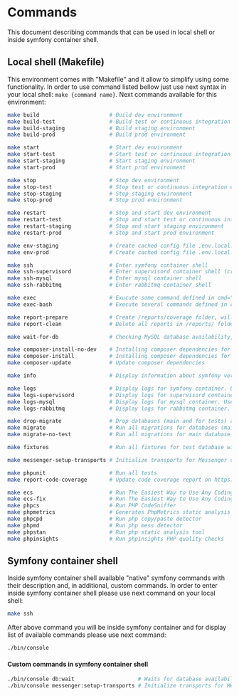 # Commands
This document describing commands that can be used in local shell or inside symfony container shell.

## Local shell (Makefile)
This environment comes with "Makefile" and it allow to simplify using some functionality.
In order to use command listed bellow just use next syntax in your local shell: `make {command name}`.
Next commands available for this environment:
```bash
make build                      # Build dev environment
make build-test                 # Build test or continuous integration environment
make build-staging              # Build staging environment
make build-prod                 # Build prod environment

make start                      # Start dev environment
make start-test                 # Start test or continuous integration environment
make start-staging              # Start staging environment
make start-prod                 # Start prod environment

make stop                       # Stop dev environment
make stop-test                  # Stop test or continuous integration environment
make stop-staging               # Stop staging environment
make stop-prod                  # Stop prod environment

make restart                    # Stop and start dev environment
make restart-test               # Stop and start test or continuous integration environment
make restart-staging            # Stop and start staging environment
make restart-prod               # Stop and start prod environment

make env-staging                # Create cached config file .env.local.php (usually for staging environment)
make env-prod                   # Create cached config file .env.local.php (usually for prod environment)

make ssh                        # Enter symfony container shell
make ssh-supervisord            # Enter supervisord container shell (cron jobs running there, etc...)
make ssh-mysql                  # Enter mysql container shell
make ssh-rabbitmq               # Enter rabbitmq container shell

make exec                       # Exucute some command defined in cmd="..." variable inside symfony container shell
make exec-bash                  # Execute several commands defined in cmd="..." variable inside symfony container shell

make report-prepare             # Create /reports/coverage folder, will be used for report after running tests
make report-clean               # Delete all reports in /reports/ folder

make wait-for-db                # Checking MySQL database availability, currently using for CircleCI (see /.circleci folder)

make composer-install-no-dev    # Installing composer dependencies for prod environment (without dev tools)
make composer-install           # Installing composer dependencies for dev environment
make composer-update            # Update composer dependencies

make info                       # Display information about symfony version and php version

make logs                       # Display logs for symfony container. Use ctrl+c in order to exit
make logs-supervisord           # Display logs for supervisord container. Use ctrl+c in order to exit
make logs-mysql                 # Display logs for mysql container. Use ctrl+c in order to exit
make logs-rabbitmq              # Display logs for rabbitmq container. Use ctrl+c in order to exit

make drop-migrate               # Drop databases (main and for tests) and run all migrations
make migrate                    # Run all migrations for databases (main and for tests)
make migrate-no-test            # Run all migrations for main database

make fixtures                   # Run all fixtures for test database without --append option (tables will be dropped and recreated)

make messenger-setup-transports # Initialize transports for Messenger component

make phpunit                    # Run all tests
make report-code-coverage       # Update code coverage report on https://coveralls.io (COVERALLS_REPO_TOKEN should be set on CI side)

make ecs                        # Run The Easiest Way to Use Any Coding Standard
make ecs-fix                    # Run The Easiest Way to Use Any Coding Standard to fix issues
make phpcs                      # Run PHP CodeSniffer
make phpmetrics                 # Generates PhpMetrics static analysis
make phpcpd                     # Run php copy/paste detector
make phpmd                      # Run php mess detector
make phpstan                    # Run php static analysis tool
make phpinsights                # Run phpinsights PHP quality checks
```

## Symfony container shell
Inside symfony container shell available "native" symfony commands with their description and, in additional, custom commands.
In order to enter inside symfony container shell please use next command on your local shell:
```bash
make ssh
```
After above command you will be inside symfony container and for display list of available commands please use next command:
```bash
./bin/console
```
#### Custom commands in symfony container shell
```bash
./bin/console db:wait                    # Waits for database availability (1 mins max)
./bin/console messenger:setup-transports # Initialize transports for Messenger component
```
